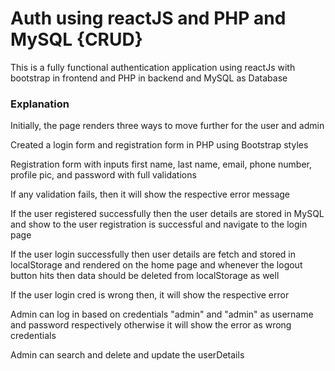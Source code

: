 # Auth using reactJS and PHP and MySQL {CRUD}

This is a fully functional authentication application using reactJs with bootstrap in frontend and PHP in backend and MySQL as Database


### Explanation
Initially, the page renders three ways to move further for the user and admin

Created a login form and registration form in PHP using Bootstrap styles

Registration form with inputs first name, last name, email, phone number, profile pic, and password with full validations

If any validation fails, then it will show the respective error message

If the user registered successfully then the user details are stored in MySQL and show to the user registration is successful and navigate to the login page

If the user login successfully then user details are fetch and stored in localStorage and rendered on the home page and whenever the logout button hits then data should be deleted from localStorage as well

If the user login cred is wrong then, it will show the respective error 

Admin can log in based on credentials "admin" and "admin" as username and password respectively otherwise it will show the error as wrong credentials

Admin can search and delete and update the userDetails
